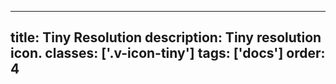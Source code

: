<!--
 *              Copyright (c) 2025 Visa, Inc.
 *
 * Licensed under the Apache License, Version 2.0 (the "License");
 * you may not use this file except in compliance with the License.
 * You may obtain a copy of the License at
 *
 *         http://www.apache.org/licenses/LICENSE-2.0
 *
 * Unless required by applicable law or agreed to in writing, software
 * distributed under the License is distributed on an "AS IS" BASIS,
 * WITHOUT WARRANTIES OR CONDITIONS OF ANY KIND, either express or implied.
 * See the License for the specific language governing permissions and
 * limitations under the License.
 *
 -->
---
title: Tiny Resolution
description: Tiny resolution icon. 
classes: ['.v-icon-tiny']
tags: ['docs']
order: 4
---

<svg class="v-icon v-icon-tiny" height="16" viewbox="0 0 16 16" width="16">
  <use href="#visa-notifications-tiny">
  </use>
</svg>
